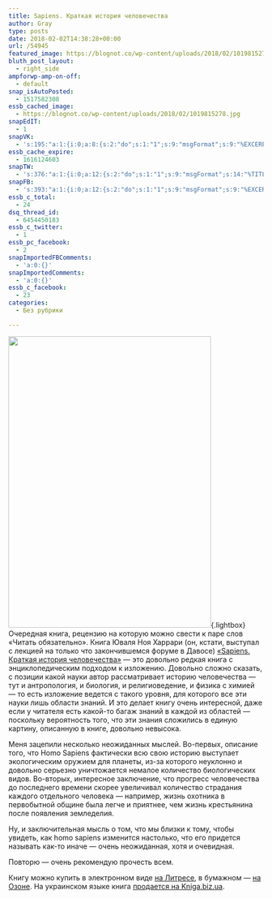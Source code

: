 ```yaml
---
title: Sapiens. Краткая история человечества
author: Gray
type: posts
date: 2018-02-02T14:38:28+00:00
url: /54945
featured_image: https://blognot.co/wp-content/uploads/2018/02/1019815278.jpg
bluth_post_layout:
  - right_side
ampforwp-amp-on-off:
  - default
snap_isAutoPosted:
  - 1517582308
essb_cached_image:
  - https://blognot.co/wp-content/uploads/2018/02/1019815278.jpg
snapEdIT:
  - 1
snapVK:
  - 's:195:"a:1:{i:0;a:8:{s:2:"do";s:1:"1";s:9:"msgFormat";s:9:"%EXCERPT%";s:8:"postType";s:1:"A";s:9:"isAutoImg";s:1:"A";s:8:"imgToUse";s:0:"";s:9:"isAutoURL";s:1:"A";s:8:"urlToUse";s:0:"";s:4:"doVK";i:0;}}";'
essb_cache_expire:
  - 1616124603
snapTW:
  - 's:376:"a:1:{i:0;a:12:{s:2:"do";s:1:"1";s:9:"msgFormat";s:14:"%TITLE%  %URL%";s:8:"attchImg";s:1:"1";s:9:"isAutoImg";s:1:"A";s:8:"imgToUse";s:0:"";s:9:"isAutoURL";s:1:"A";s:8:"urlToUse";s:0:"";s:4:"doTW";i:0;s:8:"isPosted";s:1:"1";s:4:"pgID";s:18:"960827657398181889";s:7:"postURL";s:53:"https://twitter.com/gray_ru/status/960827657398181889";s:5:"pDate";s:19:"2018-02-06 10:48:59";}}";'
snapFB:
  - 's:393:"a:1:{i:0;a:12:{s:2:"do";s:1:"1";s:9:"msgFormat";s:9:"%EXCERPT%";s:8:"postType";s:1:"A";s:9:"isAutoImg";s:1:"A";s:8:"imgToUse";s:0:"";s:9:"isAutoURL";s:1:"A";s:8:"urlToUse";s:0:"";s:4:"doFB";i:0;s:8:"isPosted";s:1:"1";s:4:"pgID";s:32:"133222213376133_1811024305595907";s:7:"postURL";s:62:"http://www.facebook.com/133222213376133/posts/1811024305595907";s:5:"pDate";s:19:"2018-02-06 10:49:05";}}";'
essb_c_total:
  - 24
dsq_thread_id:
  - 6454450183
essb_c_twitter:
  - 1
essb_pc_facebook:
  - 2
snapImportedFBComments:
  - 'a:0:{}'
snapImportedComments:
  - 'a:0:{}'
essb_c_facebook:
  - 23
categories:
  - Без рубрики

---
```








[<img data-attachment-id="54947" data-permalink="https://blognot.co/54945/attachment/1019815278" data-orig-file="https://i1.wp.com/blognot.co/wp-content/uploads/2018/02/1019815278.jpg?fit=836%2C1200&ssl=1" data-orig-size="836,1200" data-comments-opened="1" data-image-meta="{&quot;aperture&quot;:&quot;0&quot;,&quot;credit&quot;:&quot;&quot;,&quot;camera&quot;:&quot;&quot;,&quot;caption&quot;:&quot;&quot;,&quot;created_timestamp&quot;:&quot;0&quot;,&quot;copyright&quot;:&quot;&quot;,&quot;focal_length&quot;:&quot;0&quot;,&quot;iso&quot;:&quot;0&quot;,&quot;shutter_speed&quot;:&quot;0&quot;,&quot;title&quot;:&quot;&quot;,&quot;orientation&quot;:&quot;0&quot;}" data-image-title="1019815278" data-image-description="" data-medium-file="https://i1.wp.com/blognot.co/wp-content/uploads/2018/02/1019815278.jpg?fit=209%2C300&ssl=1" data-large-file="https://i1.wp.com/blognot.co/wp-content/uploads/2018/02/1019815278.jpg?fit=713%2C1024&ssl=1" class="alignleft wp-image-54947" src="https://i1.wp.com/blognot.co/wp-content/uploads/2018/02/1019815278.jpg?resize=400%2C574&#038;ssl=1" alt="" width="400" height="574" data-wp-pid="54947" srcset="https://i1.wp.com/blognot.co/wp-content/uploads/2018/02/1019815278.jpg?resize=713%2C1024&ssl=1 713w, https://i1.wp.com/blognot.co/wp-content/uploads/2018/02/1019815278.jpg?resize=209%2C300&ssl=1 209w, https://i1.wp.com/blognot.co/wp-content/uploads/2018/02/1019815278.jpg?resize=768%2C1102&ssl=1 768w, https://i1.wp.com/blognot.co/wp-content/uploads/2018/02/1019815278.jpg?resize=348%2C500&ssl=1 348w, https://i1.wp.com/blognot.co/wp-content/uploads/2018/02/1019815278.jpg?resize=557%2C800&ssl=1 557w, https://i1.wp.com/blognot.co/wp-content/uploads/2018/02/1019815278.jpg?resize=800%2C1148&ssl=1 800w, https://i1.wp.com/blognot.co/wp-content/uploads/2018/02/1019815278.jpg?w=836&ssl=1 836w" sizes="(max-width: 400px) 100vw, 400px" data-recalc-dims="1" />][1]{.lightbox}Очередная книга, рецензию на которую можно свести к паре слов &#171;Читать обязательно&#187;. Книга Юваля Ноя Харрари (он, кстати, выступал с лекцией на только что закончившемся форуме в Давосе) [&#171;Sapiens. Краткая история человечества&#187;][1] — это довольно редкая книга с энциклопедическим подходом к изложению. Довольно сложно сказать, с позиции какой науки автор рассматривает историю человечества — тут и антропология, и биология, и религиоведение, и физика с химией — то есть изложение ведется с такого уровня, для которого все эти науки лишь области знаний. И это делает книгу очень интересной, даже если у читателя есть какой-то багаж знаний в каждой из областей — поскольку вероятность того, что эти знания сложились в единую картину, описанную в книге, довольно невысока.

Меня зацепили несколько неожиданных мыслей. Во-первых, описание того, что Homo Sapiens фактически всю свою историю выступает экологическим оружием для планеты, из-за которого неуклонно и довольно серьезно уничтожается немалое количество биологических видов. Во-вторых, интересное заключение, что прогресс человечества до последнего времени скорее увеличивал количество страдания каждого отдельного человека — например, жизнь охотника в первобытной общине была легче и приятнее, чем жизнь крестьянина после появления земледелия.

Ну, и заключительная мысль о том, что мы близки к тому, чтобы увидеть, как homo sapiens изменится настолько, что его придется называть как-то иначе — очень неожиданная, хотя и очевидная.

Повторю — очень рекомендую прочесть всем.

Книгу можно купить в электронном виде [на Литресе][1], в бумажном — [на Озоне][2]. На украинском языке книга [продается на Kniga.biz.ua][3].

 [1]: https://www.litres.ru/uval-noy-harari/sapiens-kratkaya-istoriya-chelovechestva/?lfrom=185352
 [2]: http://www.ozon.ru/context/detail/id/141677922/?partner=searchengines&from=bar
 [3]: https://kniga.biz.ua/book/psychology/115/6371/partner=grayru